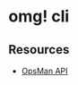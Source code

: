 # omg! cli

## Resources 
- [OpsMan API](https://opsman-dev-api-docs.cfapps.io/#fetching-director-iaas-and-security-properties-experimental)
